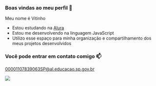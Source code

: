 ### Boas vindas ao meu perfil 💙

Meu nome é Vitinho
- Estou estudando na [Alura](https://www.alura.com.br)
- Estou me desenvolvendo na linguagem JavaScript
- Utilizo esse espaço para minha organização e compartilhamento dos meus projetos desenvolvidos

### Você pode entrar em contato comigo 📫

00001107839063SP@al.educacao.sp.gov.br


![](https://media1.tenor.com/m/46z8H_UaCx4AAAAC/florida-panthers-stanley-c-panther.gif)
